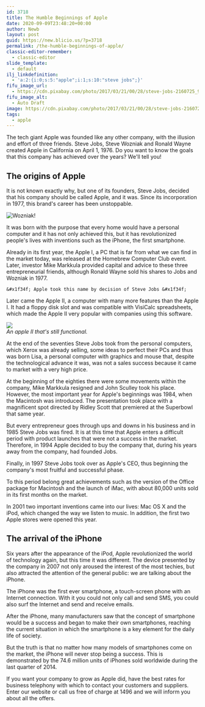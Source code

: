 ```yaml
---
id: 3718
title: The Humble Beginnings of Apple
date: 2020-09-09T23:48:20+00:00
author: Newb
layout: post
guid: https://new.blicio.us/?p=3718
permalink: /the-humble-beginnings-of-apple/
classic-editor-remember:
  - classic-editor
slide_template:
  - default
ilj_linkdefinition:
  - 'a:2:{i:0;s:5:"apple";i:1;s:10:"steve jobs";}'
fifu_image_url:
  - https://cdn.pixabay.com/photo/2017/03/21/00/28/steve-jobs-2160725_960_720.png
fifu_image_alt:
  - Auto Draft
image: https://cdn.pixabay.com/photo/2017/03/21/00/28/steve-jobs-2160725_960_720.png
tags:
  - apple
---
```

The tech giant Apple was founded like any other company, with the illusion and effort of three friends. Steve Jobs, Steve Wozniak and Ronald Wayne created Apple in California on April 1, 1976. Do you want to know the goals that this company has achieved over the years? We'll tell you!



## The origins of Apple

It is not known exactly why, but one of its founders, Steve Jobs, decided that his company should be called Apple, and it was. Since its incorporation in 1977, this brand's career has been unstoppable.

![Wozniak!](https://live.staticflickr.com/8188/8430518165_911374fe6c_c_d.jpg) 

It was born with the purpose that every home would have a personal computer and it has not only achieved this, but it has revolutionized people's lives with inventions such as the iPhone, the first smartphone.

Already in its first year, the Apple I, a PC that is far from what we can find in the market today, was released at the Homebrew Computer Club event. Later, investor Mike Markkula provided capital and advice to these three entrepreneurial friends, although Ronald Wayne sold his shares to Jobs and Wozniak in 1977.

    &#x1f34f; Apple took this name by decision of Steve Jobs &#x1f34f;

Later came the Apple II, a computer with many more features than the Apple I. It had a floppy disk slot and was compatible with VisiCalc spreadsheets, which made the Apple II very popular with companies using this software.

![](https://live.staticflickr.com/8267/8712734684_4392fb69d8_w_d.jpg)  
_An apple II that's still functional._

At the end of the seventies Steve Jobs took from the personal computers, which Xerox was already selling, some ideas to perfect their PCs and thus was born Lisa, a personal computer with graphics and mouse that, despite the technological advance it was, was not a sales success because it came to market with a very high price.

At the beginning of the eighties there were some movements within the company, Mike Markkula resigned and John Sculley took his place. However, the most important year for Apple's beginnings was 1984, when the Macintosh was introduced. The presentation took place with a magnificent spot directed by Ridley Scott that premiered at the Superbowl that same year.



But every entrepreneur goes through ups and downs in his business and in 1985 Steve Jobs was fired. It is at this time that Apple enters a difficult period with product launches that were not a success in the market. Therefore, in 1994 Apple decided to buy the company that, during his years away from the company, had founded Jobs.

Finally, in 1997 Steve Jobs took over as Apple's CEO, thus beginning the company's most fruitful and successful phase.

To this period belong great achievements such as the version of the Office package for Macintosh and the launch of iMac, with about 80,000 units sold in its first months on the market.

In 2001 two important inventions came into our lives: Mac OS X and the iPod, which changed the way we listen to music. In addition, the first two Apple stores were opened this year.

## The arrival of the iPhone



Six years after the appearance of the iPod, Apple revolutionized the world of technology again, but this time it was different. The device presented by the company in 2007 not only aroused the interest of the most techies, but also attracted the attention of the general public: we are talking about the iPhone.

The iPhone was the first ever smartphone, a touch-screen phone with an Internet connection. With it you could not only call and send SMS, you could also surf the Internet and send and receive emails.

After the iPhone, many manufacturers saw that the concept of smartphone would be a success and began to make their own smartphones, reaching the current situation in which the smartphone is a key element for the daily life of society.

But the truth is that no matter how many models of smartphones come on the market, the iPhone will never stop being a success. This is demonstrated by the 74.6 million units of iPhones sold worldwide during the last quarter of 2014.

If you want your company to grow as Apple did, have the best rates for business telephony with which to contact your customers and suppliers. Enter our website or call us free of charge at 1496 and we will inform you about all the offers.
